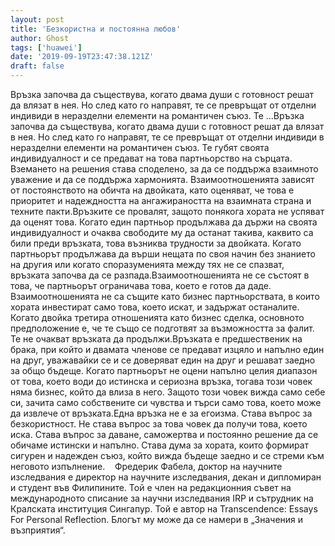 ```yaml
---
layout: post
title: 'Безкористна и постоянна любов'
author: Ghost
tags: ['huawei']
date: '2019-09-19T23:47:38.121Z'
draft: false
---
```


Връзка започва да съществува, когато двама души с готовност решат да влязат в нея. Но след като го направят, те се превръщат от отделни индивиди в неразделни елементи на романтичен съюз. Те ...Връзка започва да съществува, когато двама души с готовност решат да влязат в нея. Но след като го направят, те се превръщат от отделни индивиди в неразделни елементи на романтичен съюз. Те губят своята индивидуалност и се предават на това партньорство на сърцата. Вземането на решения става споделено, за да се поддържа взаимното уважение и да се поддържа хармонията. Взаимоотношенията зависят от постоянството на обичта на двойката, като оценяват, че това е приоритет и надеждността на ангажираността на взаимната страна и техните пакти.Връзките се провалят, защото понякога хората не успяват да оценят това. Когато един партньор продължава да държи на своята индивидуалност и очаква свободите му да останат такива, каквито са били преди връзката, това възниква трудности за двойката. Когато партньорът продължава да върши нещата по своя начин без знанието на другия или когато споразуменията между тях не се спазват, връзката започва да се разпада.Взаимоотношенията не се състоят в това, че партньорът ограничава това, което е готов да даде. Взаимоотношенията не са същите като бизнес партньорствата, в които хората инвестират само това, което искат, и задържат останалите. Когато двойка третира отношенията като бизнес сделка, основното предположение е, че те също се подготвят за възможността за фалит. Те не очакват връзката да продължи.Връзката е предшественик на брака, при който и двамата членове се предават изцяло и напълно един на друг, уважавайки се и се доверяват един на друг и решават заедно за общо бъдеще. Когато партньорът не оцени напълно целия диапазон от това, което води до истинска и сериозна връзка, тогава този човек няма бизнес, който да влиза в него. Защото този човек вижда само себе си, зачита само собствените си чувства и търси само това, което може да извлече от връзката.Една връзка не е за егоизма. Става въпрос за безкористност. Не става въпрос за това човек да получи това, което иска. Става въпрос за даване, саможертва и постоянно решение да се обичаме истински и напълно. Става дума за хората, които формират сигурен и надежден съюз, който вижда бъдеще заедно и се стреми към неговото изпълнение.    Фредерик Фабела, доктор на научните изследвания е директор на научните изследвания, декан и дипломиран и студент във Филипините. Той е член на редакционния съвет на международното списание за научни изследвания IRP и сътрудник на Кралската институция Сингапур. Той е автор на Transcendence: Essays For Personal Reflection. Блогът му може да се намери в „Значения и възприятия“.
